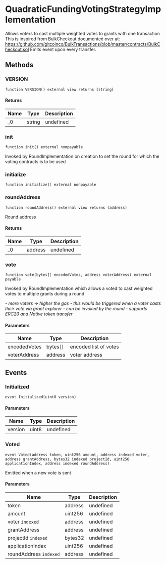 # QuadraticFundingVotingStrategyImplementation





Allows voters to cast multiple weighted votes to grants with one transaction This is inspired from BulkCheckout documented over at: https://github.com/gitcoinco/BulkTransactions/blob/master/contracts/BulkCheckout.sol Emits event upon every transfer.



## Methods

### VERSION

```solidity
function VERSION() external view returns (string)
```






#### Returns

| Name | Type | Description |
|---|---|---|
| _0 | string | undefined |

### init

```solidity
function init() external nonpayable
```

Invoked by RoundImplementation on creation to set the round for which the voting contracts is to be used




### initialize

```solidity
function initialize() external nonpayable
```






### roundAddress

```solidity
function roundAddress() external view returns (address)
```

Round address




#### Returns

| Name | Type | Description |
|---|---|---|
| _0 | address | undefined |

### vote

```solidity
function vote(bytes[] encodedVotes, address voterAddress) external payable
```

Invoked by RoundImplementation which allows a voted to cast weighted votes to multiple grants during a round

*- more voters -&gt; higher the gas - this would be triggered when a voter casts their vote via grant explorer - can be invoked by the round - supports ERC20 and Native token transfer*

#### Parameters

| Name | Type | Description |
|---|---|---|
| encodedVotes | bytes[] | encoded list of votes |
| voterAddress | address | voter address |



## Events

### Initialized

```solidity
event Initialized(uint8 version)
```





#### Parameters

| Name | Type | Description |
|---|---|---|
| version  | uint8 | undefined |

### Voted

```solidity
event Voted(address token, uint256 amount, address indexed voter, address grantAddress, bytes32 indexed projectId, uint256 applicationIndex, address indexed roundAddress)
```

Emitted when a new vote is sent



#### Parameters

| Name | Type | Description |
|---|---|---|
| token  | address | undefined |
| amount  | uint256 | undefined |
| voter `indexed` | address | undefined |
| grantAddress  | address | undefined |
| projectId `indexed` | bytes32 | undefined |
| applicationIndex  | uint256 | undefined |
| roundAddress `indexed` | address | undefined |



